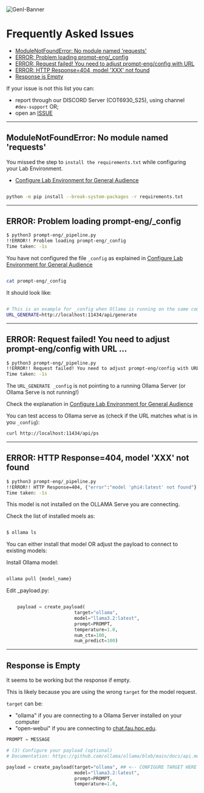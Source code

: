 ![GenI-Banner](https://github.com/genilab-fau/genial-fau.github.io/blob/8f1a2d3523f879e1082918c7bba19553cb6e7212/images/geni-lab-banner.png?raw=true)


# Frequently Asked Issues

* [ModuleNotFoundError: No module named 'requests'](#modulenotfounderror-no-module-named-requests)
* [ERROR: Problem loading prompt-eng/_config](#error-problem-loading-prompt-eng_config)
* [ERROR: Request failed! You need to adjust prompt-eng/config with URL](#error-request-failed-you-need-to-adjust-prompt-engconfig-with-url)
* [ERROR: HTTP Response=404, model 'XXX' not found](#error-http-response404-model-xxx-not-found)
* [Response is Empty](#response-is-empty)


If your issue is not this list you can:
* report through our DISCORD Server (COT6930_S25), using channel `#dev-support` OR;
* open an [ISSUE](https://github.com/genilab-fau/prompt-eng/issues)

---

## ModuleNotFoundError: No module named 'requests'

You missed the step to `install the requirements.txt` while configuring your Lab Environment.

* [Configure Lab Environment for General Audience](https://github.com/genilab-fau/prompt-eng/blob/cb2fefa33f5a1c5a927f1246917f73943d3b99ce/CONFIG.md)

```bash

python -m pip install --break-system-packages -r requirements.txt

```

---

## ERROR: Problem loading prompt-eng/_config

```bash
$ python3 prompt-eng/_pipeline.py
!!ERROR!! Problem loading prompt-eng/_config
Time taken: -1s
```

You have not configured the file `_config` as explained in [Configure Lab Environment for General Audience](https://github.com/genilab-fau/prompt-eng/blob/cb2fefa33f5a1c5a927f1246917f73943d3b99ce/CONFIG.md)

```bash

cat prompt-eng/_config

```

It should look like:

```bash

# This is an example for _config when Ollama is running on the same computer
URL_GENERATE=http://localhost:11434/api/generate

```

---

## ERROR: Request failed! You need to adjust prompt-eng/config with URL ...

```bash
$ python3 prompt-eng/_pipeline.py
!!ERROR!! Request failed! You need to adjust prompt-eng/config with URL(http://localhost:11434/api/generate)
Time taken: -1s
```

The `URL_GENERATE _config` is not pointing to a running Ollama Server (or Ollama Serve is not running!)

Check the explanation in [Configure Lab Environment for General Audience](https://github.com/genilab-fau/prompt-eng/blob/cb2fefa33f5a1c5a927f1246917f73943d3b99ce/CONFIG.md)

You can test access to Ollama serve as (check if the URL matches what is in you `_config`):

```bash 
curl http://localhost:11434/api/ps
```

---

## ERROR: HTTP Response=404, model 'XXX' not found


```bash
$ python3 prompt-eng/_pipeline.py
!!ERROR!! HTTP Response=404, {"error":"model 'phi4:latest' not found"}
Time taken: -1s
```

This model is not installed on the OLLAMA Serve you are connecting.

Check the list of installed moels as:

```bash

$ ollama ls

```

You can either install that model OR adjust the payload to connect to existing models:

Install Ollama model:

```bash

ollama pull {model_name}

```

Edit _payload.py:

```python

    payload = create_payload(
                         target="ollama",
                         model="llama3.2:latest", 
                         prompt=PROMPT, 
                         temperature=1.0, 
                         num_ctx=100, 
                         num_predict=100)

```

---

## Response is Empty

It seems to be working but the response if empty.

This is likely because you are using the wrong `target` for the model request.

`target` can be:
* "ollama" if you are connecting to a Ollama Server installed on your computer
* "open-webui" if you are connecting to [chat.fau.hpc.edu](chat.fau.hpc.edu).


```python
PROMPT = MESSAGE 

# (3) Configure your payload (optional)
# Documentation: https://github.com/ollama/ollama/blob/main/docs/api.md

payload = create_payload(target="ollama", ## <-- CONFIGURE TARGET HERE
                         model="llama3.2:latest", 
                         prompt=PROMPT, 
                         temperature=1.0,
```


